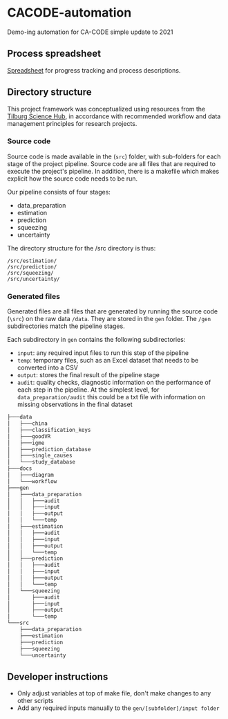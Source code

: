 # CACODE-automation

Demo-ing automation for CA-CODE simple update to 2021

## Process spreadsheet

[Spreadsheet](https://docs.google.com/spreadsheets/d/1Yi904nUtTaoQu0HJcjPuPzmXdDtzOLPuktkfNjG4a2k/edit#gid=484739312) for progress tracking and process descriptions.

## Directory structure

This project framework was conceptualized using resources from the [Tilburg Science Hub](https://tilburgsciencehub.com/), in accordance with recommended workflow and data management principles for research projects.

### Source code

Source code is made available in the (`src`) folder, with sub-folders for each stage of the project pipeline. Source code are all files that are required to execute the project's pipeline. In addition, there is a makefile which makes explicit how the source code needs to be run.

Our pipeline consists of four stages:

-   data_preparation
-   estimation
-   prediction
-   squeezing
-   uncertainty

The directory structure for the /src directory is thus:

    /src/estimation/
    /src/prediction/
    /src/squeezing/
    /src/uncertainty/

### Generated files

Generated files are all files that are generated by running the source code (`\src`) on the raw data `/data`. They are stored in the `gen` folder. The `/gen` subdirectories match the pipeline stages.

Each subdirectory in `gen` contains the following subdirectories:

-   `input`: any required input files to run this step of the pipeline
-   `temp`: temporary files, such as an Excel dataset that needs to be converted into a CSV
-   `output`: stores the final result of the pipeline stage
-   `audit`: quality checks, diagnostic information on the performance of each step in the pipeline. At the simplest level, for `data_preparation/audit` this could be a txt file with information on missing observations in the final dataset

``` bash
├───data
│   ├───china
│   ├───classification_keys
│   ├───goodVR
│   ├───igme
│   ├───prediction_database
│   ├───single_causes
│   └───study_database
├───docs
│   ├───diagram
│   └───workflow
├───gen
│   ├───data_preparation
│   │   ├───audit
│   │   ├───input
│   │   ├───output
│   │   └───temp
│   ├───estimation
│   │   ├───audit
│   │   ├───input
│   │   ├───output
│   │   └───temp
│   ├───prediction
│   │   ├───audit
│   │   ├───input
│   │   ├───output
│   │   └───temp
│   └───squeezing
│       ├───audit
│       ├───input
│       ├───output
│       └───temp
└───src
    ├───data_preparation
    ├───estimation
    ├───prediction
    ├───squeezing
    └───uncertainty
```

## Developer instructions

-   Only adjust variables at top of make file, don't make changes to any other scripts
-   Add any required inputs manually to the `gen/[subfolder]/input folder`
